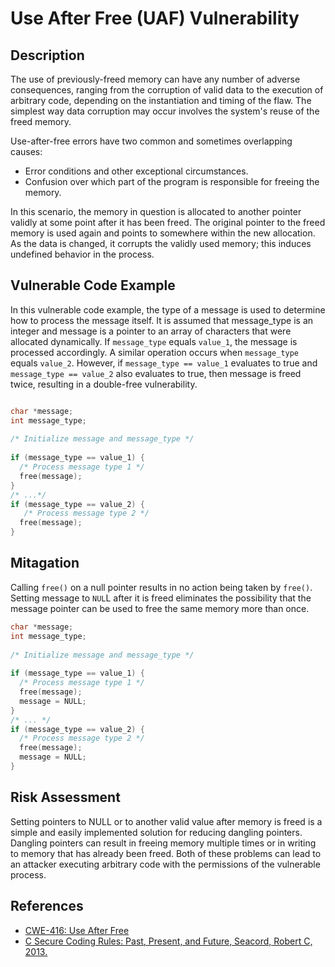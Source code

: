 # Use After Free (UAF) Vulnerability

## Description
The use of previously-freed memory can have any number of adverse consequences, ranging from the corruption of valid data to the execution of arbitrary code, depending on the instantiation and timing of the flaw. The simplest way data corruption may occur involves the system's reuse of the freed memory. 

Use-after-free errors have two common and sometimes overlapping causes:

* Error conditions and other exceptional circumstances.
* Confusion over which part of the program is responsible for freeing the memory.

In this scenario, the memory in question is allocated to another pointer validly at some point after it has been freed. The original pointer to the freed memory is used again and points to somewhere within the new allocation. As the data is changed, it corrupts the validly used memory; this induces undefined behavior in the process.

## Vulnerable Code Example
In this vulnerable code example, the type of a message is used to determine how to process the message itself. It is assumed that message_type is an integer and message is a pointer to an array of characters that were allocated dynamically. If ```message_type``` equals ```value_1```, the message is processed accordingly. A similar operation occurs when ```message_type``` equals ```value_2```. However, if ```message_type == value_1``` evaluates to true and ```message_type == value_2``` also evaluates to true, then message is freed twice, resulting in a double-free vulnerability.

```c

char *message;
int message_type;
 
/* Initialize message and message_type */
 
if (message_type == value_1) {
  /* Process message type 1 */
  free(message);
}
/* ...*/
if (message_type == value_2) {
   /* Process message type 2 */
  free(message);
}
```
## Mitagation
Calling ```free()``` on a null pointer results in no action being taken by ```free()```. Setting message to ```NUL```L after it is freed eliminates the possibility that the message pointer can be used to free the same memory more than once.

```c
char *message;
int message_type;
 
/* Initialize message and message_type */
 
if (message_type == value_1) {
  /* Process message type 1 */
  free(message);
  message = NULL;
}
/* ... */
if (message_type == value_2) {
  /* Process message type 2 */
  free(message);
  message = NULL;
}
```

## Risk Assessment
Setting pointers to NULL or to another valid value after memory is freed is a simple and easily implemented solution for reducing dangling pointers. Dangling pointers can result in freeing memory multiple times or in writing to memory that has already been freed. Both of these problems can lead to an attacker executing arbitrary code with the permissions of the vulnerable process.

## References
* [CWE-416: Use After Free]
* [C Secure Coding Rules: Past, Present, and Future, Seacord, Robert C, 2013.]

[CWE-416: Use After Free]:https://cwe.mitre.org/data/definitions/416.html
[C Secure Coding Rules: Past, Present, and Future, Seacord, Robert C, 2013.]:https://www.informit.com/articles/article.aspx?p=2088511

